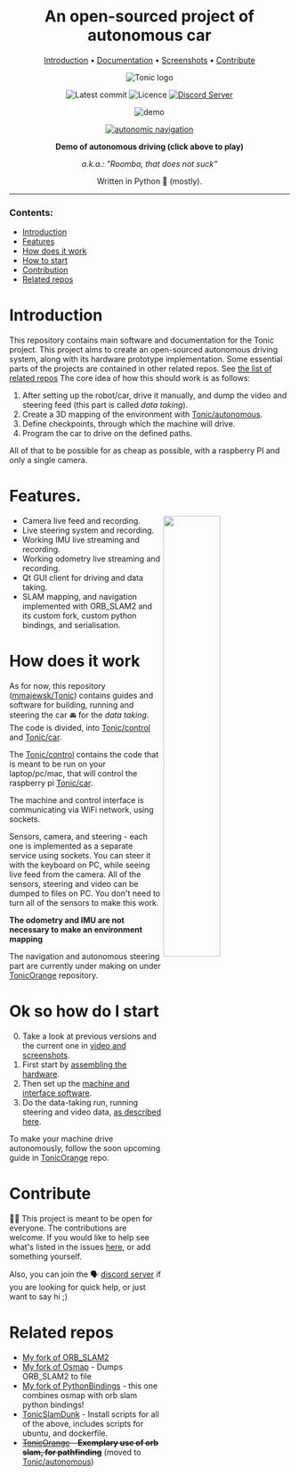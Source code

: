 <div align="center">
  
# An open-sourced project of autonomous car 
  
[Introduction](#introduction) • [Documentation](#ok-so-how-do-i-start) • [Screenshots] • [Contribute](#contribute) 
  
![Tonic logo](https://imgur.com/eh1QMvS.jpg)

![Latest commit](https://img.shields.io/github/last-commit/mmajewsk/tonic/master?style=flat-square)
![Licence](https://img.shields.io/github/license/mmajewsk/tonic)
[![Discord Server](https://img.shields.io/discord/739733971944079401?color=blue&label=Discord%20Chat&logo=discord&logoColor=white&style=flat-square)][Discord]

![demo](https://imgur.com/HAA9xJo.gif)


[![autonomic navigation](http://img.youtube.com/vi/4x-8iYDJs7I/0.jpg)](http://www.youtube.com/watch?v=4x-8iYDJs7I "video demo")

**Demo of autonomous driving (click above to play)**

_a.k.a.: "Roomba, that does not suck"_

Written in Python 🐍 (mostly).


</div>

---

### Contents:

- [Introduction](#introduction)
- [Features](#features.) 
- [How does it work](#how-does-it-work) 
- [How to start](#ok-so-how-do-I-start?)
- [Contribution](#contribution)
- [Related repos](#related-repos)

# Introduction

This repository contains main software and documentation for the Tonic project. This project aims to create an open-sourced autonomous driving system, along with its hardware prototype implementation. Some essential parts of the projects are contained in other related repos. See [the list of related repos](#related-repos)
The core idea of how this should work is as follows:

1. After setting up the robot/car, drive it manually, and dump the video and steering feed (this part is called _data taking_).
2. Create a 3D mapping of the environment with [Tonic/autonomous].
3. Define checkpoints, through which the machine will drive.
4. Program the car to drive on the defined paths.

All of that to be possible for as cheap as possible, with a raspberry PI and only a single camera.

# Features.

  <img src="https://imgur.com/oA3ERWN.gif" width="45%" height="45%" align="right" />

  - Camera live feed and recording.
  - Live steering system and recording.
  - Working IMU live streaming and recording.
  - Working odometry live streaming and recording.
  - Qt GUI client for driving and data taking.
  - SLAM mapping, and navigation implemented with ORB_SLAM2 and its custom fork, custom python bindings, and serialisation.

# How does it work

As for now, this repository ([mmajewsk/Tonic]) contains guides and software for building, running and steering the car 🚘 for the _data taking_.
The code is divided, into [Tonic/control] and [Tonic/car]. 

The [Tonic/control] contains the code that is meant to be run on your laptop/pc/mac, that will control the raspberry pi [Tonic/car].

The machine and control interface is communicating via WiFi network, using sockets. 

Sensors, camera, and steering - each one is implemented as a separate service using sockets.
You can steer it with the keyboard on PC, while seeing live feed from the camera.
All of the sensors, steering and video can be dumped to files on PC.
You don't need to turn all of the sensors to make this work.

**The odometry and IMU are not necessary to make an environment mapping**

The navigation and autonomous steering part are currently under making on under [TonicOrange] repository.

# Ok so how do I start

0. Take a look at previous versions and the current one in [video and screenshots][Screenshots].
1. First start by [assembling the hardware](doc/hardware_guide.md).
2. Then set up the [machine and interface software](doc/running_software.md).
3. Do the data-taking run, running steering and video data, [as described here](doc/running_software.md##running-tonic).

To make your machine drive autonomously, follow the soon upcoming guide in [TonicOrange] repo.
  

# Contribute

🧑‍🔧 This project is meant to be open for everyone. The contributions are welcome.
If you would like to help see what's listed in the issues [here](https://github.com/mmajewsk/Tonic/issues), or add something yourself.

Also, you can join the 🗣️ [discord server][discord] if you are looking for quick help, or just want to say hi ;) 


# Related repos
- [My fork of ORB_SLAM2](https://github.com/mmajewsk/ORB_SLAM2)
- [My fork of Osmap] - Dumps ORB_SLAM2 to file
- [My fork of PythonBindings] - this one combines osmap with orb slam python bindings!
- [TonicSlamDunk] - Install scripts for all of the above, includes scripts for ubuntu, and dockerfile.
- ~~[TonicOrange] - **Exemplary use of orb slam, for pathfinding**~~ (moved to [Tonic/autonomous])
  

[discord]: https://discord.gg/55WuPN
[mmajewsk/Tonic]: https://github.com/mmajewsk/Tonic
[Tonic/control]: https://github.com/mmajewsk/Tonic/control
[Tonic/car]: https://github.com/mmajewsk/Tonic/car
[My fork of ORB_SLAM2]: https://github.com/mmajewsk/ORB_SLAM2
[My fork of Osmap]: https://github.com/mmajewsk/osmap 
[My fork of PythonBindings]: https://github.com/mmajewsk/ORB_SLAM2-PythonBindings 
[TonicSlamDunk]: https://github.com/mmajewsk/TonicSlamDunk 
[TonicOrange]: https://github.com/mmajewsk/TonicOrange 
[Screenshots]: doc/video_and_screenshots.md
[Tonic/autonomous]: https://github.com/mmajewsk/Tonic/autonomous
